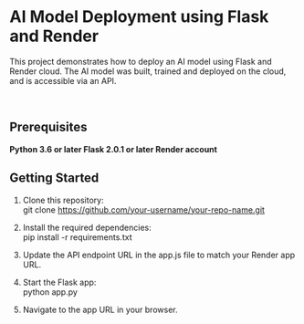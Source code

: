 <h1>AI Model Deployment using Flask and Render</h1>

<p>This project demonstrates how to deploy an AI model using Flask and Render cloud. The AI model was built, trained and deployed on the cloud, and is accessible via an API.</p><br>

## Prerequisites
**Python 3.6 or later
Flask 2.0.1 or later
Render account**

## Getting Started
  
1. Clone this repository:<br>
git clone https://github.com/your-username/your-repo-name.git

2. Install the required dependencies:<br>
pip install -r requirements.txt

3. Update the API endpoint URL in the app.js file to match your Render app URL.<br>

4. Start the Flask app:<br>
python app.py

5. Navigate to the app URL in your browser.<br>



